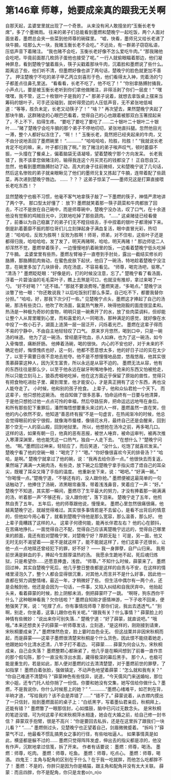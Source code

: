 # 第146章 师尊，她要成亲真的跟我无关啊
自那天起，孟婆堂里就出现了一个奇景。
从来没有闲人敢擅坐的“玉衡长老专席”，多了个墨微雨。
往来的弟子们总能看到墨燃和楚晚宁一起吃饭，两个人面对面坐着，墨燃总会夹一些菜到他师尊的碗碟里。
“嘘，快看，墨师兄又给长老递了块牛腩，哇那么大一块，我赌玉衡长老不会吃。”
不远处，有一群弟子窃窃私语，压低声音下着赌注。
“我也赌不会吃，玉衡长老好像不怎么爱吃牛肉。”
“那我赌他会吃吧，毕竟前面那几枚鸽子蛋他也接受了呢。”
一行人就偷眼瞄着那边，他们凝神屏息，看到楚晚宁皱着眉头，筷子尖戳着那块牛肉，沉着脸和墨燃说了些什么。
距离远了些，他们听不清，但墨燃好像也讲了两句话，楚晚宁的脸色就更加不善了。
押注楚晚宁不吃的弟子甲乙丙立刻喜形于色，他们看得太入神，兜着汤的勺子都差点往鼻孔里送。
“看看看，长老不吃了，他不吃了！”
“你别拿胳膊肘捅我，小声点儿，要是被玉衡长老听到你们拿他做赌注，非得活剥了你们一层皮！”
“嘿嘿嘿，我不管，这二十枚银叶子是我的了~”
那弟子说着，就想去拿饭桌上摆来当筹码的银叶子，可手还没碰到，就听得旁边的人压低声音，无不紧张地低喊道：“等等，胜负未定，长老又动筷子了！”
“啥？”
再次望去，果然楚晚宁夹起了那块牛腩，这群赌徒的心眼巴巴看着，觉得自己的心也跟着被那双白玉箸捏起来了，不上不下，掐得生疼。
“要吃了要吃了要吃了……二十银叶二十银叶二十银叶……”赌了楚晚宁会吃牛腩的那个弟子不停地叨叨，紧张地直抖腿。忽然他目光一滞，整个人都好似冻住了，“啊！！”
玉衡长老，竟然把已经夹起来的牛肉，又不由分说地丢回了墨燃碗里！
“…………”
“哈哈哈哈，险胜，险胜！”
“我就说长老肯定不吃的嘛，来，叶子都归我了啊。”
败了赌注的弟子唉声叹气，顿时萎靡不振，一头撞在了餐桌上，偏着脑袋无语凝噎，望着楚晚宁那个方向发呆。
长老我错了，我不该拿您做赌注的，输得我连这个月买灵石的钱都没了！
正自怨自艾，忽然，他看到墨燃胳膊肘动了动，高大的身子往前微倾，又和楚晚宁说了几句话，然后这名惨败的弟子就亲眼瞅见了他们的墨师兄复又拣起了牛腩，连带着配了些蔬菜，再次递到楚晚宁唇边。
……
？？？
这弟子惊呆了——墨师兄这是打算直接喂长老吃东西！？

显然楚晚宁也极不习惯，他毫不客气地拿筷子敲了一下墨燃的筷子，神情严肃地讲了两个字。
那口型太好懂了：
放下!
墨燃就笑着那一筷子蔬菜和牛肉都放了回去，不过不是放在自己碗中，而是师尊碗中，楚晚宁没办法，叹了口气，在十余道他没有觉察的鸡贼目光中，沉默地吃掉了那些蔬肉。
“……”
这桌赌徒已经看傻了，前番以为自己稳赢了的弟子们无不瞠目结舌，手中捏着的银叶子都滑掉下来。
倒是趴着萎靡不振的那位哥们儿立刻弹起身子满血复活，眼中直冒光彩，热切道：“哈哈哈，反败为胜啊！反败为胜啊！师哥，师弟，对不住啦，这些叶子还是都得归我，哈哈哈哈，发了发了，明天再赌啊，哈哈，明天再赌！”
那边师徒二人却浑然不觉，墨燃举着筷子，一边慢慢地扒着碗里的饭，一边看着楚晚宁低头吃掉了牛腩。
孟婆堂里有些热，墨燃左臂袖子一直卷到手肘处，露出一截结实修长的胳膊，那胳膊肌肉耸动，在蜜色皮肤下起伏，他舀了一碗汤，特地趁着楚晚宁没注意，在碗里多加了几块排骨，肉在汤底，不容易看见。
“师尊，喝完汤吧，驱寒。”
“清汤？”
墨燃眨眨眼：“好像是的，打的时候没注意，忘了。”
楚晚宁看了看汤面，浮着一片碧油油的毛毛菜叶子，瞧上去煞是可口，也就没有推却，拿过来喝了一勺。
“好不好喝？”
“还不错。”
“那就不要浪费呀。”墨燃笑道，“多喝点。”
楚晚宁淡淡瞥了他一眼：“你还敢说我？以后吃饭别打那么多菜，自己吃不下，都要我替你分担。”
“哈哈，好，那我下次少打一些。”
见楚晚宁点头，墨燃这才捧起了自己的汤碗，那汤有些烫口，他吹了吹汤面，氤氲热气散开，映得他刚毅的面庞很显柔和。
热汤是一种极为奇妙的食物，明明只是一碗煮开了的水，放了些肉菜调料，但却能让整个人从胃里暖到心里，而和喜爱的人一同喝汤，那种满足的感觉，就好像在水中投了一枚小石子，湖面上涟漪一层一层泛开，闪烁着光芒。
墨燃在这辈子得而不易的宁静中，不由自主地轻轻叹了口气。
原来岁月悠然，喝到口中，只是一碗汤的味道。
他为了这一碗汤，曾经磨牙吮血，杀人如麻，也为了这一碗汤，如今入骨悔恨，痛断肝肠。
他捧着汤碗，喝的很快。
内心的不安也好，对于未来的不确定也好，悔恨愧疚也好，这一刻，他都不愿意想太多，他的好日子过的实在太少了，以至于需要日夜不息地去抢夺。他不是不想慢慢地品尝，悠哉悠哉，他其实很羡慕薛蒙这种人，因为天生富贵，所以永远是从容不迫的。
墨燃无法从容，他有的东西往往是那么少，以至于他永远在龇牙咧嘴地争抢，抢来的东西又怕被抢走，所以只能立刻马上，狼吞虎咽地吃掉，他在这方面近乎保留了原始的兽性，觉得只有把食物吃进肚子里、藏到胃里，他才能安心，才是真正拥有了这个东西，再也没人能夺走了。
小时候，他和别的孩子抢食。
上辈子，他和众仙君抢一个天下。
而这辈子，他只想抢这碗汤。
他自知做了很多恶事，怕命运终有一日要与他清算，于是他只想抢过他一点点可怜的幸福，然后夺路狂奔，把命运远远地甩在身后。
和所有那些犯下重罪后，潘然悔悟想要重头来过的人一样，墨燃虽然一直在笑，但他的内心依然不安。他知道“善恶终有报”不是一句虚言，在热闹渐冷的时候，他总会觉得眼前的安宁很假，就像海市蜃楼，像镜花水月，最终自己还是会醒来，回到那个空无一人的巫山殿，回到地狱里。
所以，他想抢在汤冷之前，再多喝几口。
这样的话，如果有朝一日，他真的恶有恶报，被世人唾弃，被命运审判，被再次推入寒潭深渊里，他也能凭这一口热气，独自一人走下去。
“在想什么？”楚晚宁问他。
“啊。”墨燃回过神来，轻轻应了，而后笑道，“没什么，吃饱了就喜欢发呆。”
楚晚宁看了他的空碗一眼：“喝完了？”
“嗯。”
“你好像很喜欢今天的排骨汤？”
“哈哈，是啊。”
楚晚宁就拿过了他的碗，说：“我再去给你添一点。”
他很快去而复返，果然端了满满一大碗肉汤，有些烫，放下碗之后楚晚宁拿手指尖焐了焐自己的耳朵尖，既暖了耳朵又降了手指的温度。
他重新坐下来，说：“喝吧。”
“好满一碗。”
“你喝慢一点。”楚晚宁道，“不够还有的，没人跟你抢。”
墨燃便被这最简单的一句话触动了，他捧住了汤碗，浓黑眼帘垂落，带着浅浅鼻音，笑着应了一声：“好。”
楚晚宁不知道，其实那一瞬间，墨燃尽了生平最大的努力，才没有捧着那一碗满满的汤，听着那一声“不够还有，没人跟你抢”，落下泪来。
楚晚宁走了五年，他煎熬自责了五年。
五年后，他的师尊跟他说，慢慢来。
墨燃心里忽然很痛很痛，他越离楚晚宁近，就越觉得难过。其实很多事情若是不去留心，是看不出背后的情意的，但他如今用心看了，就看到楚晚宁待他是那么宽容，那么温善，那么好。
他上辈子竟糟践了这样的人。
这辈子何德何能，能再长伴君左右？
他的心在颤抖，在苦痛地挣扎，一面觉得自己不配，觉得自己应该离楚晚宁远远的，觉得自己哪里来的颜面，竟还有脸对楚晚宁笑，对楚晚宁好？厚颜无耻！
可是，另一面，他又无时无刻不渴望着——是不是就这样了，能不能就这样了，他们这辈子还很长，让他一点一点地赎还曾经犯下的罪，好不好？
——
我一身罪孽，自尸山归来。
我用前世满是鲜血的手，捧起今生醇厚温热的汤。
我愿余生跪地不起，死后魂归炼狱，只是希望你……还愿意捧盏，浅尝。
“师尊。”
不知什么时候，薛蒙来了。
墨燃回过神，其实自楚晚宁死后，他几乎整日整夜都是这样的自责与不安，在这样的情绪里浸泡久了，整个人都会显得很沉重，对其他人而言并不是什么好事，因此他一直都在努力调整情绪，最近一年，才稍微好了些。
但生活中偶尔有一两个点，还是会触到他，他还是会因为一句话，一件事，又陷入纠结和自我厌弃中。
他抬起头来，看着薛蒙的时候，脸上阴郁未消，倒把薛蒙吓了一跳。
“啊呀，狗东西你干什么？这种眼神看我？欠你钱啦？”
墨燃自知刚才感情神游，一下子收不回来，便勉强笑了笑，说：“吃撑了点，你有事情找师尊？那你们说，我出去透透气。”
“别啊，别走，你坐着，这事儿跟你也有关呢。”
“跟我有关？什么事情？”
薛蒙脸上的神情有些微妙：“说出来你可别失落…”
楚晚宁道：“好了薛蒙，就直说吧。”
“哦哦。”本来还想卖关子的薛蒙一听师尊发话，立刻道，“是这样的，刚刚接到请柬，宋秋桐要成亲了。”
墨燃悚然色变，脸上霎时血色全无。
但这战栗并非因宋秋桐而起，而是薛蒙——这辈子墨燃很清楚宋秋桐是个什么货色，因此恨不能绕着她走，他跟她如今比清水还清，八竿子打不着边。
可薛蒙……
薛蒙为何会认为，宋秋桐成亲，自己会失落？
墨燃整颗心都揪紧了，他几乎是在瞬间想到了前番一直作祟的那个假勾陈，那个一直没有浮出水面，藏得极深的幕后黑手。
那个人，也极可能是重生的，若是如此，那人便对墨燃的过去清清楚楚，对于墨燃前世的罪孽，了如指掌！
墨燃白着张脸，强做镇定，不动声色地望着薛蒙：“怎么就和我有关？”
“你自己难道不清楚吗？”薛蒙神色有些怪异，说道，“今天儒风门来送婚帖，那位宋小姐，还专门托人给你捎了一份信。你要和她没有交集，她写信给你做什么？墨燃，不是我说你，你什么时候惹上的她？”
“…………”墨燃心绪难平，如芒刺在背，半晌才道，“写给我的？该不会是弄错了……”
“错不了。”
薛蒙说着，从衣襟内摸出了一只信封，拍到墨燃面前的桌子上：“白纸黑字，写着墨仙君亲启，秋桐拜上，还能有错？”
墨燃瞥了一眼那信封，心如擂鼓，脑中已闪过无数念头。
是宋秋桐的笔迹没错，可为何这辈子和宋秋桐萍水相逢，她会在大婚之前，给自己修一封书信？
薛蒙双手抱臂，很是不高兴：“你是要回去私拆，还是在这里拆了跟我们一块儿看？”
“……”
墨燃侧过头，见楚晚宁也正望着自己，剑眉微微蹙着。
“拆吗？”薛蒙气不过，他最看不惯乱搞男女之事的行径，有些咄咄逼人。
如果事情真是如此，横竖都是躲不过的……
墨燃只觉得阵阵发虚，伸出去的指尖都是凉的，他没有作声，沉默地拿过信笺，拆了开来。
作者有话要说：
墨燃：师尊，喝汤。
墨燃：师尊，吃肉。
墨燃：师尊，吃鱼。
墨燃：师尊，吃点心。
墨燃：师尊，喝酒。
四鬼王：主角与配角的区别在于什么？在于我一吃就胖，而他怎么吃都胖不了！
墨燃：不是的，你胖只是因为你是橘猫，跟主角和配角并没有太大关联。
薛蒙：而且四胖，你不是配角，你只是龙套o(n_n)o
